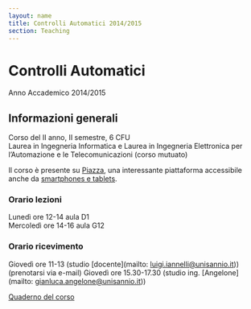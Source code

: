 ```yaml
---
layout: name
title: Controlli Automatici 2014/2015
section: Teaching
---
```


Controlli Automatici
====================

Anno Accademico 2014/2015


Informazioni generali
----------------------

Corso del II anno, II semestre, 6 CFU  
Laurea in Ingegneria Informatica e Laurea in Ingegneria Elettronica per l’Automazione e le Telecomunicazioni (corso mutuato) 

Il corso è presente su [Piazza](http://piazza.com/unisannio.it/spring2015/ca), una interessante piattaforma accessibile anche da [smartphones e tablets](https://piazza.com/product/mobile). 

### **Orario lezioni**  
Lunedì ore 12-14 aula D1  
Mercoledì ore 14-16 aula G12  

### **Orario ricevimento**  
Giovedì ore 11-13 (studio [docente](mailto: luigi.iannelli@unisannio.it)) (prenotarsi via e-mail) 
Giovedì ore 15.30-17.30 (studio ing. [Angelone](mailto: gianluca.angelone@unisannio.it))  

[Quaderno del corso](http://www.ing.unisannio.it/iannelli/_newsite/teaching/2014-CA/CA-2014-cpn)